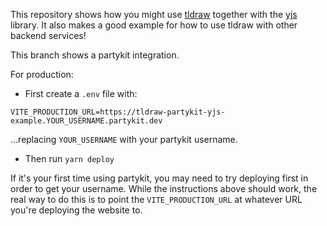 This repository shows how you might use [tldraw](https://github.com/tldraw/tldraw) together with the [yjs](https://yjs.dev) library. It also makes a good example for how to use tldraw with other backend services!

This branch shows a partykit integration.

For production:

- First create a `.env` file with:

```
VITE_PRODUCTION_URL=https://tldraw-partykit-yjs-example.YOUR_USERNAME.partykit.dev
```

...replacing `YOUR_USERNAME` with your partykit username.

- Then run `yarn deploy`

If it's your first time using partykit, you may need to try deploying first in order to get your username. While the instructions above should work, the real way to do this is to point the `VITE_PRODUCTION_URL` at whatever URL you're deploying the website to.
